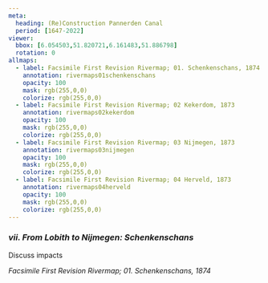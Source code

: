 ```yaml
---
meta:
  heading: (Re)Construction Pannerden Canal
  period: [1647-2022]
viewer:
  bbox: [6.054503,51.820721,6.161483,51.886798]
  rotation: 0
allmaps:
  - label: Facsimile First Revision Rivermap; 01. Schenkenschans, 1874
    annotation: rivermaps01schenkenschans
    opacity: 100
    mask: rgb(255,0,0)
    colorize: rgb(255,0,0)
  - label: Facsimile First Revision Rivermap; 02 Kekerdom, 1873
    annotation: rivermaps02kekerdom
    opacity: 100
    mask: rgb(255,0,0)
    colorize: rgb(255,0,0)
  - label: Facsimile First Revision Rivermap; 03 Nijmegen, 1873
    annotation: rivermaps03nijmegen
    opacity: 100
    mask: rgb(255,0,0)
    colorize: rgb(255,0,0)
  - label: Facsimile First Revision Rivermap; 04 Herveld, 1873
    annotation: rivermaps04herveld
    opacity: 100
    mask: rgb(255,0,0)
    colorize: rgb(255,0,0)
---
```


### _vii.    From Lobith to Nijmegen: Schenkenschans_

Discuss impacts

_Facsimile First Revision Rivermap; 01. Schenkenschans, 1874_
